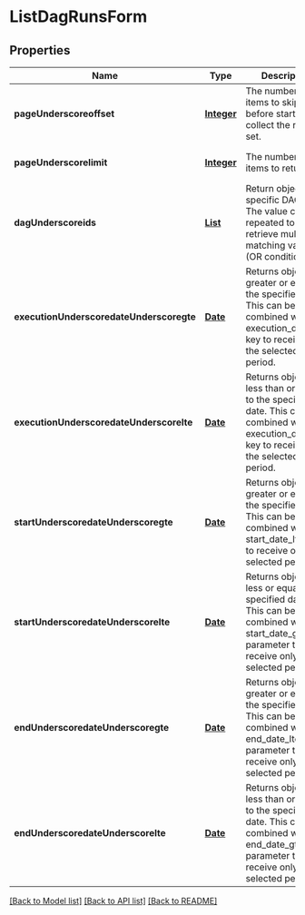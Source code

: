 # ListDagRunsForm
## Properties

Name | Type | Description | Notes
------------ | ------------- | ------------- | -------------
**pageUnderscoreoffset** | [**Integer**](integer.md) | The number of items to skip before starting to collect the result set. | [optional] [default to null]
**pageUnderscorelimit** | [**Integer**](integer.md) | The numbers of items to return. | [optional] [default to 100]
**dagUnderscoreids** | [**List**](string.md) | Return objects with specific DAG IDs. The value can be repeated to retrieve multiple matching values (OR condition). | [optional] [default to null]
**executionUnderscoredateUnderscoregte** | [**Date**](DateTime.md) | Returns objects greater or equal to the specified date. This can be combined with execution_date_lte key to receive only the selected period.  | [optional] [default to null]
**executionUnderscoredateUnderscorelte** | [**Date**](DateTime.md) | Returns objects less than or equal to the specified date. This can be combined with execution_date_gte key to receive only the selected period.  | [optional] [default to null]
**startUnderscoredateUnderscoregte** | [**Date**](DateTime.md) | Returns objects greater or equal the specified date. This can be combined with start_date_lte key to receive only the selected period.  | [optional] [default to null]
**startUnderscoredateUnderscorelte** | [**Date**](DateTime.md) | Returns objects less or equal the specified date. This can be combined with start_date_gte parameter to receive only the selected period  | [optional] [default to null]
**endUnderscoredateUnderscoregte** | [**Date**](DateTime.md) | Returns objects greater or equal the specified date. This can be combined with end_date_lte parameter to receive only the selected period.  | [optional] [default to null]
**endUnderscoredateUnderscorelte** | [**Date**](DateTime.md) | Returns objects less than or equal to the specified date. This can be combined with end_date_gte parameter to receive only the selected period.  | [optional] [default to null]

[[Back to Model list]](../README.md#documentation-for-models) [[Back to API list]](../README.md#documentation-for-api-endpoints) [[Back to README]](../README.md)

